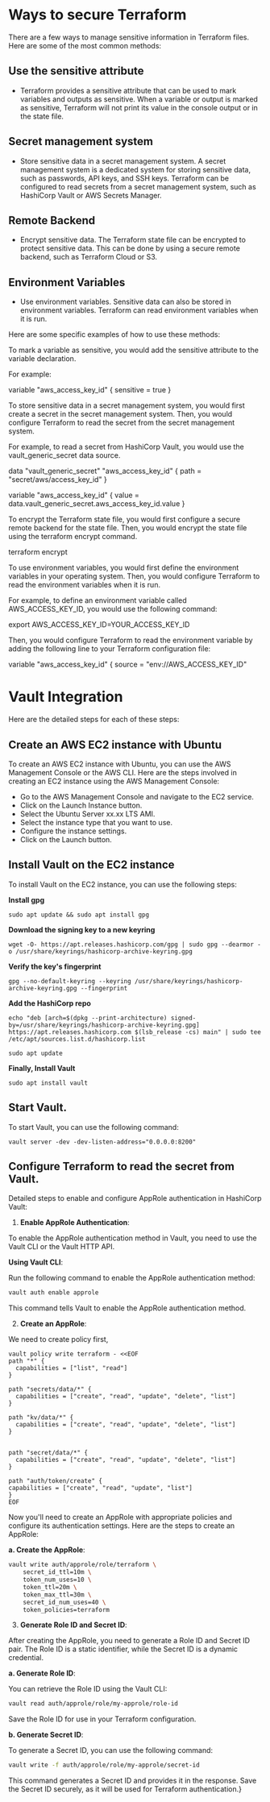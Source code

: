# Ways to secure Terraform

There are a few ways to manage sensitive information in Terraform files. Here are some of the most common methods:

## Use the sensitive attribute

- Terraform provides a sensitive attribute that can be used to mark variables and outputs as sensitive. When a variable or output is marked as sensitive, Terraform will not print its value in the console output or in the state file.

## Secret management system

- Store sensitive data in a secret management system. A secret management system is a dedicated system for storing sensitive data, such as passwords, API keys, and SSH keys. Terraform can be configured to read secrets from a secret management system, such as HashiCorp Vault or AWS Secrets Manager.

## Remote Backend

- Encrypt sensitive data. The Terraform state file can be encrypted to protect sensitive data. This can be done by using a secure remote backend, such as Terraform Cloud or S3.

## Environment Variables

- Use environment variables. Sensitive data can also be stored in environment variables. Terraform can read environment variables when it is run.

Here are some specific examples of how to use these methods:

To mark a variable as sensitive, you would add the sensitive attribute to the variable declaration. 

For example:

variable "aws_access_key_id" {
  sensitive = true
}

To store sensitive data in a secret management system, you would first create a secret in the secret management system. Then, you would configure Terraform to read the secret from the secret management system. 

For example, to read a secret from HashiCorp Vault, you would use the vault_generic_secret data source.

data "vault_generic_secret" "aws_access_key_id" {
  path = "secret/aws/access_key_id"
}

variable "aws_access_key_id" {
  value = data.vault_generic_secret.aws_access_key_id.value
}

To encrypt the Terraform state file, you would first configure a secure remote backend for the state file. Then, you would encrypt the state file using the terraform encrypt command.

terraform encrypt

To use environment variables, you would first define the environment variables in your operating system. Then, you would configure Terraform to read the environment variables when it is run. 

For example, to define an environment variable called AWS_ACCESS_KEY_ID, you would use the following command:

export AWS_ACCESS_KEY_ID=YOUR_ACCESS_KEY_ID

Then, you would configure Terraform to read the environment variable by adding the following line to your Terraform configuration file:

variable "aws_access_key_id" {
  source = "env://AWS_ACCESS_KEY_ID"



# Vault Integration

Here are the detailed steps for each of these steps:

## Create an AWS EC2 instance with Ubuntu

To create an AWS EC2 instance with Ubuntu, you can use the AWS Management Console or the AWS CLI. Here are the steps involved in creating an EC2 instance using the AWS Management Console:

- Go to the AWS Management Console and navigate to the EC2 service.
- Click on the Launch Instance button.
- Select the Ubuntu Server xx.xx LTS AMI.
- Select the instance type that you want to use.
- Configure the instance settings.
- Click on the Launch button.

## Install Vault on the EC2 instance

To install Vault on the EC2 instance, you can use the following steps:

**Install gpg**

```
sudo apt update && sudo apt install gpg
```

**Download the signing key to a new keyring**

```
wget -O- https://apt.releases.hashicorp.com/gpg | sudo gpg --dearmor -o /usr/share/keyrings/hashicorp-archive-keyring.gpg
```

**Verify the key's fingerprint**

```
gpg --no-default-keyring --keyring /usr/share/keyrings/hashicorp-archive-keyring.gpg --fingerprint
```

**Add the HashiCorp repo**

```
echo "deb [arch=$(dpkg --print-architecture) signed-by=/usr/share/keyrings/hashicorp-archive-keyring.gpg] https://apt.releases.hashicorp.com $(lsb_release -cs) main" | sudo tee /etc/apt/sources.list.d/hashicorp.list
```

```
sudo apt update
```

**Finally, Install Vault**

```
sudo apt install vault
```

## Start Vault.

To start Vault, you can use the following command:

```
vault server -dev -dev-listen-address="0.0.0.0:8200"
```

## Configure Terraform to read the secret from Vault.

Detailed steps to enable and configure AppRole authentication in HashiCorp Vault:

1. **Enable AppRole Authentication**:

To enable the AppRole authentication method in Vault, you need to use the Vault CLI or the Vault HTTP API.

**Using Vault CLI**:

Run the following command to enable the AppRole authentication method:

```bash
vault auth enable approle
```

This command tells Vault to enable the AppRole authentication method.

2. **Create an AppRole**:

We need to create policy first,

```
vault policy write terraform - <<EOF
path "*" {
  capabilities = ["list", "read"]
}

path "secrets/data/*" {
  capabilities = ["create", "read", "update", "delete", "list"]
}

path "kv/data/*" {
  capabilities = ["create", "read", "update", "delete", "list"]
}


path "secret/data/*" {
  capabilities = ["create", "read", "update", "delete", "list"]
}

path "auth/token/create" {
capabilities = ["create", "read", "update", "list"]
}
EOF
```

Now you'll need to create an AppRole with appropriate policies and configure its authentication settings. Here are the steps to create an AppRole:

**a. Create the AppRole**:

```bash
vault write auth/approle/role/terraform \
    secret_id_ttl=10m \
    token_num_uses=10 \
    token_ttl=20m \
    token_max_ttl=30m \
    secret_id_num_uses=40 \
    token_policies=terraform
```

3. **Generate Role ID and Secret ID**:

After creating the AppRole, you need to generate a Role ID and Secret ID pair. The Role ID is a static identifier, while the Secret ID is a dynamic credential.

**a. Generate Role ID**:

You can retrieve the Role ID using the Vault CLI:

```bash
vault read auth/approle/role/my-approle/role-id
```

Save the Role ID for use in your Terraform configuration.

**b. Generate Secret ID**:

To generate a Secret ID, you can use the following command:

```bash
vault write -f auth/approle/role/my-approle/secret-id
   ```

This command generates a Secret ID and provides it in the response. Save the Secret ID securely, as it will be used for Terraform authentication.}
